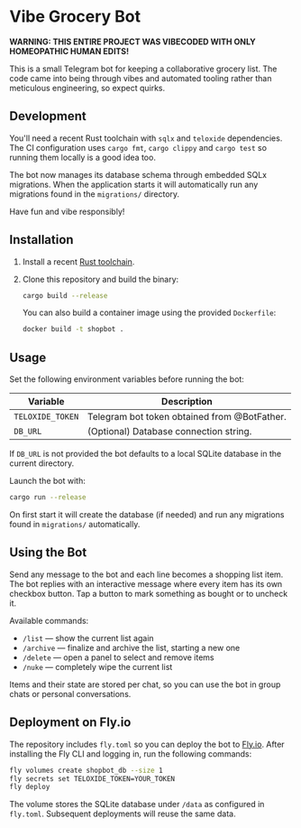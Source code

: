 # Vibe Grocery Bot

**WARNING: THIS ENTIRE PROJECT WAS VIBECODED WITH ONLY HOMEOPATHIC HUMAN EDITS!**

This is a small Telegram bot for keeping a collaborative grocery list. The code came into being through vibes and automated tooling rather than meticulous engineering, so expect quirks.

## Development

You'll need a recent Rust toolchain with `sqlx` and `teloxide` dependencies. The CI configuration uses `cargo fmt`, `cargo clippy` and `cargo test` so running them locally is a good idea too.

The bot now manages its database schema through embedded SQLx migrations. When
the application starts it will automatically run any migrations found in the
`migrations/` directory.

Have fun and vibe responsibly!

## Installation

1. Install a recent [Rust toolchain](https://www.rust-lang.org/tools/install).
2. Clone this repository and build the binary:

   ```bash
   cargo build --release
   ```

   You can also build a container image using the provided `Dockerfile`:

   ```bash
   docker build -t shopbot .
   ```

## Usage

Set the following environment variables before running the bot:

| Variable         | Description                                  |
| ---------------- | -------------------------------------------- |
| `TELOXIDE_TOKEN` | Telegram bot token obtained from @BotFather. |
| `DB_URL`         | (Optional) Database connection string.       |

If `DB_URL` is not provided the bot defaults to a local SQLite
database in the current directory.

Launch the bot with:

```bash
cargo run --release
```

On first start it will create the database (if needed) and run any
migrations found in `migrations/` automatically.

## Using the Bot

Send any message to the bot and each line becomes a shopping list item.
The bot replies with an interactive message where every item has its own
checkbox button. Tap a button to mark something as bought or to uncheck it.

Available commands:

- `/list` &mdash; show the current list again
- `/archive` &mdash; finalize and archive the list, starting a new one
- `/delete` &mdash; open a panel to select and remove items
- `/nuke` &mdash; completely wipe the current list

Items and their state are stored per chat, so you can use the bot in group
chats or personal conversations.

## Deployment on Fly.io

The repository includes `fly.toml` so you can deploy the bot to
[Fly.io](https://fly.io/). After installing the Fly CLI and logging in,
run the following commands:

```bash
fly volumes create shopbot_db --size 1
fly secrets set TELOXIDE_TOKEN=YOUR_TOKEN
fly deploy
```

The volume stores the SQLite database under `/data` as configured in
`fly.toml`. Subsequent deployments will reuse the same data.
